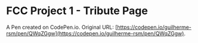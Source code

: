 # FCC  Project 1 -  Tribute Page

A Pen created on CodePen.io. Original URL: [https://codepen.io/guilherme-rsm/pen/QWqZGgw](https://codepen.io/guilherme-rsm/pen/QWqZGgw).


